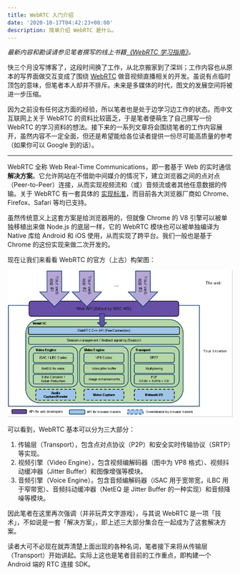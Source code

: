 ```yaml
---
title: WebRTC 入门介绍
date: '2020-10-17T04:42:23+00:00'
description: 简单介绍 WebRTC 是什么。
---
```


*最新内容和勘误请参见笔者撰写的线上书籍[《WebRTC 学习指南》](https://webrtc.mthli.com/)。*

快三个月没写博客了，这段时间换了工作，从北京搬家到了深圳；工作内容也从原本的写界面做交互变成了围绕 [WebRTC](https://webrtc.org/) 做音视频直播相关的开发。虽说有点临时顶包的意味，但笔者本人却并不排斥。未来是多媒体的时代，图文的发展空间将被进一步压缩。

因为之前没有任何这方面的经验，所以笔者也是处于边学习边工作的状态。而中文互联网上关于 WebRTC 的资料比较匮乏，于是笔者便萌生了自己撰写一份 WebRTC 的学习资料的想法。接下来的一系列文章将会围绕笔者的工作内容展开，虽然内容不一定全面，但还是希望能给各位读者提供一份尽可能高质量的参考（如果你可以 Google 到的话）。

---

WebRTC 全称 Web Real-Time Communications，即一套基于 Web 的实时通信**解决方案**。它允许网站在不借助中间媒介的情况下，建立浏览器之间的点对点（Peer-to-Peer）连接，从而实现视频流和（或）音频流或者其他任意数据的传输。关于 WebRTC 有一套具体的 [实现标准](https://www.w3.org/TR/webrtc/)，而目前各大浏览器厂商如 Chrome、Firefox、Safari 等均已支持。

虽然传统意义上这套方案是给浏览器用的，但就像 Chrome 的 V8 引擎可以被单独移植出来做 Node.js 的底层一样，它的 WebRTC 模块也可以被单独编译为 Native 库给 Android 和 iOS 使用，从而实现了跨平台。我们一般也是基于 Chrome 的这份实现来做二次开发的。

现在让我们来看看 WebRTC 的官方（上古）构架图：

![WebRTC 构架图](./webrtc-architecture.png)

可以看到，WebRTC 基本可以分为三大部分：

1. 传输层（Transport），包含点对点协议（P2P）和安全实时传输协议（SRTP）等实现。
2. 视频引擎（Video Engine），包含视频编解码器（图中为 VP8 格式）、视频抖动缓冲器（Jitter Buffer）和图像增强等模块。
3. 音频引擎（Voice Engine）。包含音频编解码器（iSAC 用于宽带宽，iLBC 用于窄带宽）、音频抖动缓冲器（NetEQ 是 Jitter Buffer 的一种实现）和音频降噪等模块。

因此笔者在这里再次强调（并非玩弄文字游戏），与其说 WebRTC 是一项「技术」，不如说是一套「解决方案」，即上述三大部分集合在一起成为了这套解决方案。

读者大可不必现在就弄清楚上面出现的各种名词，笔者接下来将从传输层（Transport）开始讲起。实际上这也是笔者目前的工作重点，即构建一个 Android 端的 RTC 连接 SDK。
